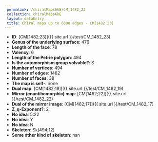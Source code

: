 ```yaml
--- 
 permalink: /chiralMaps6kE/CM_1482_23 
 collection: chiralMaps6kE
 layout: dataEntry
 title: Chiral maps up to 6000 edges - CM[1482;23]
---
```


- **ID**: [CM[1482;23]]({{ site.url }}/test/CM_1482_23)
- **Genus of the underlying surface**: 476
- **Length of the face**: 78
- **Valency**: 6
- **Length of the Petrie polygon**: 494
- **Is the automorphism group solvable?**: S
- **Number of vertices**: 494
- **Number of edges**: 1482
- **Number of faces**: 38
- **The map is self-**: none
- **Dual map**: [CM[1482;19]]({{ site.url }}/test/CM_1482_19)
- **Mirror (enantihomorphic) map**: [CM[1482;22]]({{ site.url }}/test/CM_1482_22)
- **Dual of the mirror image**: [CM[1482;17]]({{ site.url }}/test/CM_1482_17)
- **Z_q-Exponent?**: 2
- **No idea**:  5:22
- **No idea**: Y
- **No idea**: N
- **Skeleton**: Sk(494;12)
- **Some other kind of skeleton**: nan
